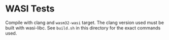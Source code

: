 # WASI Tests

Compile with clang and `wasm32-wasi` target. The clang version used must be
built with wasi-libc. See `build.sh` in this directory for the exact
commands used.
